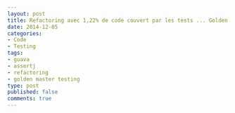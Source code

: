 ```yaml
---
layout: post
title: Refactoring avec 1,22% de code couvert par les tests ... Golden Master testing à la rescousse !
date: 2014-12-05
categories:
- Code
- Testing
tags:
- guava
- assertj
- refactoring
- golden master testing
type: post
published: false
comments: true
---
```


